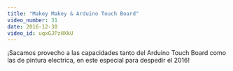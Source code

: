 ```yaml
---
title: "Makey Makey & Arduino Touch Board"
video_number: 31
date: 2016-12-30
video_id: uqxGJPzHXkU
---
```

¡Sacamos provecho a las capacidades tanto del Arduino Touch Board como las de pintura electrica, en este especial para despedir el 2016! 
